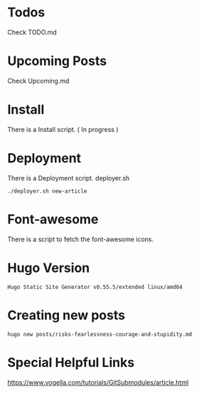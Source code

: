 # Todos

Check TODO.md

# Upcoming Posts

Check Upcoming.md

# Install

There is a Install script. ( In progress )

# Deployment

There is a Deployment script. deployer.sh

`./deployer.sh new-article`

# Font-awesome

There is a script to fetch the font-awesome icons.

# Hugo Version

`Hugo Static Site Generator v0.55.5/extended linux/amd64`

# Creating new posts

`hugo new posts/risks-fearlessness-courage-and-stupidity.md`

# Special Helpful Links

https://www.vogella.com/tutorials/GitSubmodules/article.html
